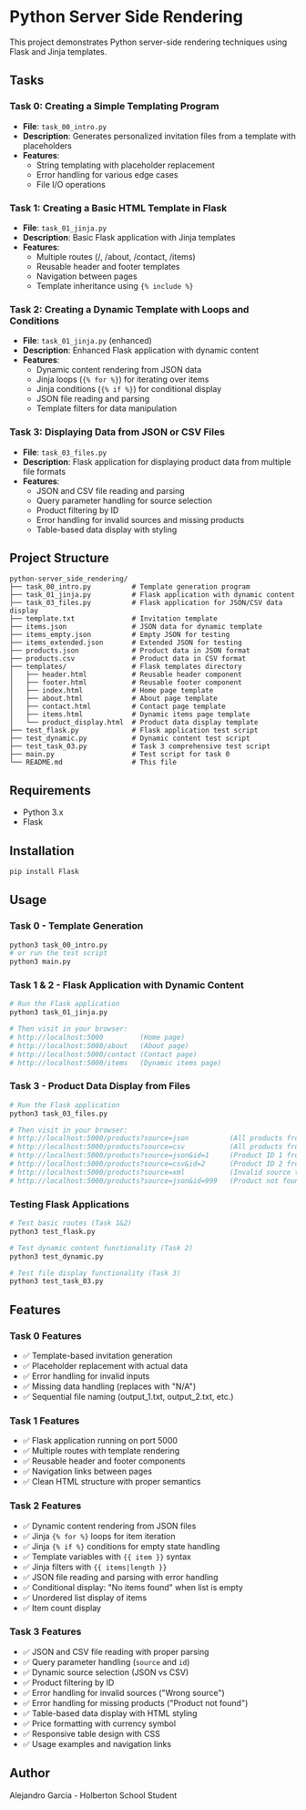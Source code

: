 # Python Server Side Rendering

This project demonstrates Python server-side rendering techniques using Flask and Jinja templates.

## Tasks

### Task 0: Creating a Simple Templating Program
- **File**: `task_00_intro.py`
- **Description**: Generates personalized invitation files from a template with placeholders
- **Features**: 
  - String templating with placeholder replacement
  - Error handling for various edge cases
  - File I/O operations

### Task 1: Creating a Basic HTML Template in Flask
- **File**: `task_01_jinja.py`
- **Description**: Basic Flask application with Jinja templates
- **Features**:
  - Multiple routes (/, /about, /contact, /items)
  - Reusable header and footer templates
  - Navigation between pages
  - Template inheritance using `{% include %}`

### Task 2: Creating a Dynamic Template with Loops and Conditions
- **File**: `task_01_jinja.py` (enhanced)
- **Description**: Enhanced Flask application with dynamic content
- **Features**:
  - Dynamic content rendering from JSON data
  - Jinja loops (`{% for %}`) for iterating over items
  - Jinja conditions (`{% if %}`) for conditional display
  - JSON file reading and parsing
  - Template filters for data manipulation

### Task 3: Displaying Data from JSON or CSV Files
- **File**: `task_03_files.py`
- **Description**: Flask application for displaying product data from multiple file formats
- **Features**:
  - JSON and CSV file reading and parsing
  - Query parameter handling for source selection
  - Product filtering by ID
  - Error handling for invalid sources and missing products
  - Table-based data display with styling

## Project Structure

```
python-server_side_rendering/
├── task_00_intro.py          # Template generation program
├── task_01_jinja.py          # Flask application with dynamic content
├── task_03_files.py          # Flask application for JSON/CSV data display
├── template.txt              # Invitation template
├── items.json                # JSON data for dynamic template
├── items_empty.json          # Empty JSON for testing
├── items_extended.json       # Extended JSON for testing
├── products.json             # Product data in JSON format
├── products.csv              # Product data in CSV format
├── templates/                # Flask templates directory
│   ├── header.html           # Reusable header component
│   ├── footer.html           # Reusable footer component
│   ├── index.html            # Home page template
│   ├── about.html            # About page template
│   ├── contact.html          # Contact page template
│   ├── items.html            # Dynamic items page template
│   └── product_display.html  # Product data display template
├── test_flask.py             # Flask application test script
├── test_dynamic.py           # Dynamic content test script
├── test_task_03.py           # Task 3 comprehensive test script
├── main.py                   # Test script for task 0
└── README.md                 # This file
```

## Requirements

- Python 3.x
- Flask

## Installation

```bash
pip install Flask
```

## Usage

### Task 0 - Template Generation
```bash
python3 task_00_intro.py
# or run the test script
python3 main.py
```

### Task 1 & 2 - Flask Application with Dynamic Content
```bash
# Run the Flask application
python3 task_01_jinja.py

# Then visit in your browser:
# http://localhost:5000         (Home page)
# http://localhost:5000/about   (About page)
# http://localhost:5000/contact (Contact page)
# http://localhost:5000/items   (Dynamic items page)
```

### Task 3 - Product Data Display from Files
```bash
# Run the Flask application
python3 task_03_files.py

# Then visit in your browser:
# http://localhost:5000/products?source=json          (All products from JSON)
# http://localhost:5000/products?source=csv           (All products from CSV)
# http://localhost:5000/products?source=json&id=1     (Product ID 1 from JSON)
# http://localhost:5000/products?source=csv&id=2      (Product ID 2 from CSV)
# http://localhost:5000/products?source=xml           (Invalid source test)
# http://localhost:5000/products?source=json&id=999   (Product not found test)
```

### Testing Flask Applications
```bash
# Test basic routes (Task 1&2)
python3 test_flask.py

# Test dynamic content functionality (Task 2)
python3 test_dynamic.py

# Test file display functionality (Task 3)
python3 test_task_03.py
```

## Features

### Task 0 Features
- ✅ Template-based invitation generation
- ✅ Placeholder replacement with actual data
- ✅ Error handling for invalid inputs
- ✅ Missing data handling (replaces with "N/A")
- ✅ Sequential file naming (output_1.txt, output_2.txt, etc.)

### Task 1 Features
- ✅ Flask application running on port 5000
- ✅ Multiple routes with template rendering
- ✅ Reusable header and footer components
- ✅ Navigation links between pages
- ✅ Clean HTML structure with proper semantics

### Task 2 Features
- ✅ Dynamic content rendering from JSON files
- ✅ Jinja `{% for %}` loops for item iteration
- ✅ Jinja `{% if %}` conditions for empty state handling
- ✅ Template variables with `{{ item }}` syntax
- ✅ Jinja filters with `{{ items|length }}`
- ✅ JSON file reading and parsing with error handling
- ✅ Conditional display: "No items found" when list is empty
- ✅ Unordered list display of items
- ✅ Item count display

### Task 3 Features
- ✅ JSON and CSV file reading with proper parsing
- ✅ Query parameter handling (`source` and `id`)
- ✅ Dynamic source selection (JSON vs CSV)
- ✅ Product filtering by ID
- ✅ Error handling for invalid sources ("Wrong source")
- ✅ Error handling for missing products ("Product not found")
- ✅ Table-based data display with HTML styling
- ✅ Price formatting with currency symbol
- ✅ Responsive table design with CSS
- ✅ Usage examples and navigation links

## Author

Alejandro Garcia - Holberton School Student
